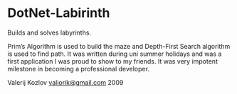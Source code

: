 DotNet-Labirinth
================

Builds and solves labyrinths.

Prim’s Algorithm is used to build the maze and Depth-First Search algorithm is used to find path.
It was written during uni summer holidays and was a first application I was proud to show to my friends. It was very impotent milestone in becoming a professional developer.

Valerij Kozlov
valiorik@gmail.com
2009
